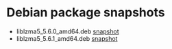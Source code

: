 # Debian package snapshots

* liblzma5_5.6.0_amd64.deb [snapshot](https://snapshot.debian.org/archive/debian/20240301T214050Z/pool/main/x/xz-utils/liblzma5_5.6.0-0.2_amd64.deb)
* liblzma5_5.6.1_amd64.deb [snapshot](https://snapshot.debian.org/archive/debian/20240328T025657Z/pool/main/x/xz-utils/liblzma5_5.6.1-1_amd64.deb)
